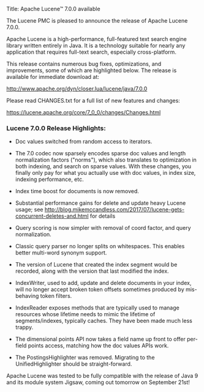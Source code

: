 Title: Apache Lucene™ 7.0.0 available

The Lucene PMC is pleased to announce the release of Apache Lucene 7.0.0.

Apache Lucene is a high-performance, full-featured text search engine library written entirely in Java. It is a technology suitable for nearly any application that requires full-text search, especially cross-platform.

This release contains numerous bug fixes, optimizations, and improvements, some of which are highlighted below. The release is available for immediate download at:

   <http://www.apache.org/dyn/closer.lua/lucene/java/7.0.0>

Please read CHANGES.txt for a full list of new features and changes:

   <https://lucene.apache.org/core/7_0_0/changes/Changes.html>

### Lucene 7.0.0 Release Highlights:

 * Doc values switched from random access to iterators.

 * The 7.0 codec now sparsely encodes sparse doc values and length normalization factors ("norms"), which also translates to optimization in both indexing, and search on sparse values. With these changes, you finally only pay for what you actually use with doc values, in index size, indexing performance, etc.

 * Index time boost for documents is now removed.

 * Substantial performance gains for delete and update heavy Lucene usage; see http://blog.mikemccandless.com/2017/07/lucene-gets-concurrent-deletes-and.html for details

 * Query scoring is now simpler with removal of coord factor, and query normalization.

 * Classic query parser no longer splits on whitespaces.  This enables better multi-word synonym support.

 * The version of Lucene that created the index segment would be recorded, along with the version that last modified the index.

 * IndexWriter, used to add, update and delete documents in your index, will no longer accept broken token offsets sometimes produced by mis-behaving token filters.

 * IndexReader exposes methods that are typically used to manage resources whose lifetime needs to mimic the lifetime of segments/indexes, typically caches. They have been made much less trappy.

 * The dimensional points API now takes a field name up front to offer per-field points access, matching how the doc values APIs work.

 * The PostingsHighlighter was removed.  Migrating to the UnifiedHighlighter should be straight-forward.

Apache Lucene was tested to be fully compatible with the release of Java 9 and its module system Jigsaw, coming out tomorrow on September 21st!

